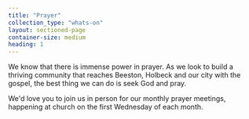 ```yaml
---
title: "Prayer"
collection_type: "whats-on"
layout: sectioned-page
container-size: medium
heading: 1
---
```


We know that there is immense power in prayer. As we look to build a thriving community that reaches Beeston, Holbeck and our city with the gospel, the best thing we can do is seek God and pray.

We'd love you to join us in person for our monthly prayer meetings, happening at church on the first Wednesday of each month.
